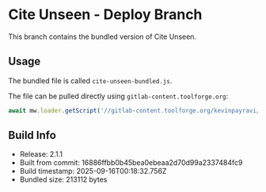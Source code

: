 # Cite Unseen - Deploy Branch

This branch contains the bundled version of Cite Unseen.

## Usage

The bundled file is called `cite-unseen-bundled.js`.

The file can be pulled directly using `gitlab-content.toolforge.org`:
```javascript
await mw.loader.getScript('//gitlab-content.toolforge.org/kevinpayravi/cite-unseen/-/raw/deploy/cite-unseen-bundled.js?mime=text/javascript');
```

## Build Info

- Release: 2.1.1
- Built from commit: 16886ffbb0b45bea0ebeaa2d70d99a2337484fc9
- Build timestamp: 2025-09-16T00:18:32.756Z
- Bundled size: 213112 bytes
